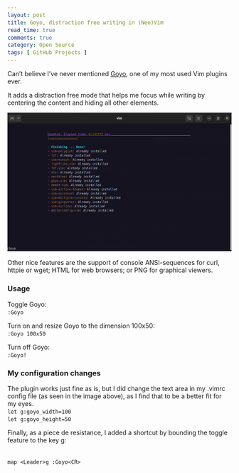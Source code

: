 ```yaml
---
layout: post
title: Goyo, distraction free writing in (Neo)Vim
read_time: true  
comments: true
category: Open Source
tags: [ GitHub Projects ]
---
```


Can’t believe I’ve never mentioned [Goyo](https://github.com/junegunn/goyo.vim), one of my most used Vim plugins ever.

It adds a distraction free mode that helps me focus while writing by centering the content and hiding all other elements.

<img src="/assets/vim-goyo.png" width="654">

Other nice features are the support of console ANSI-sequences for curl, httpie or wget; HTML for web browsers; or PNG for graphical viewers. 

### Usage

Toggle Goyo:
<br> `:Goyo`

Turn on and resize Goyo to the dimension 100x50:
<br>`:Goyo 100x50`

Turn off Goyo:
<br> `:Goyo!`

### My configuration changes

The plugin works just fine as is, but I did change the text area in my .vimrc config file (as seen in the image above), as I find that to be a better fit for my eyes.
<br> `let g:goyo_width=100`
<br> `let g:goyo_height=50`

Finally, as a piece de resistance, I added a shortcut by bounding the toggle feature to the key <Leader>g:

<br> `map <Leader>g :Goyo<CR>`
